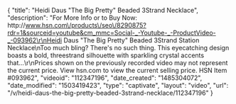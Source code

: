 {
    "title": "Heidi Daus \"The Big Pretty\" Beaded 3Strand Necklace",
    "description": "For More Info or to Buy Now: http:\/\/www.hsn.com\/products\/seo\/8290875?rdr=1&sourceid=youtube&cm_mmc=Social-_-Youtube-_-ProductVideo-_-093962\r\nHeidi Daus \"The Big Pretty\" Beaded 3Strand Station Necklace\nToo much bling? There's no such thing. This eyecatching design boasts a bold, threestrand silhouette with sparkling crystal accents that...\r\nPrices shown on the previously recorded video may not represent the current price.  View hsn.com to view the current selling price. HSN Item #093962",
    "videoid": "112347196",
    "date_created": "1485304072",
    "date_modified": "1503419423",
    "type": "captivate",
    "layout": "video",
    "url": "\/v\/heidi-daus-the-big-pretty-beaded-3strand-necklace\/112347196"
}